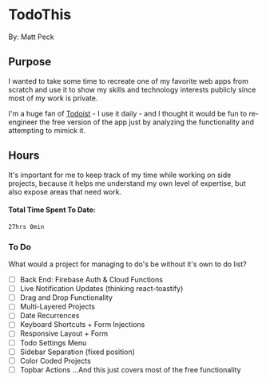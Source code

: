 # TodoThis

By: Matt Peck

## Purpose

I wanted to take some time to recreate one of my favorite web apps from scratch and use it to show my skills and technology interests publicly since most of my work is private.

I'm a huge fan of [Todoist]('https://todoist.com/') - I use it daily - and I thought it would be fun to re-engineer the free version of the app just by analyzing the functionality and attempting to mimick it.

## Hours

It's important for me to keep track of my time while working on side projects, because it helps me understand my own level of expertise, but also expose areas that need work.

#### Total Time Spent To Date:

    27hrs 0min

### To Do

What would a project for managing to do's be without it's own to do list?

- [ ] Back End: Firebase Auth & Cloud Functions
- [ ] Live Notification Updates (thinking react-toastify)
- [ ] Drag and Drop Functionality
- [ ] Multi-Layered Projects
- [ ] Date Recurrences
- [ ] Keyboard Shortcuts + Form Injections
- [ ] Responsive Layout + Form
- [ ] Todo Settings Menu
- [ ] Sidebar Separation (fixed position)
- [ ] Color Coded Projects
- [ ] Topbar Actions
      ...And this just covers most of the free functionality
